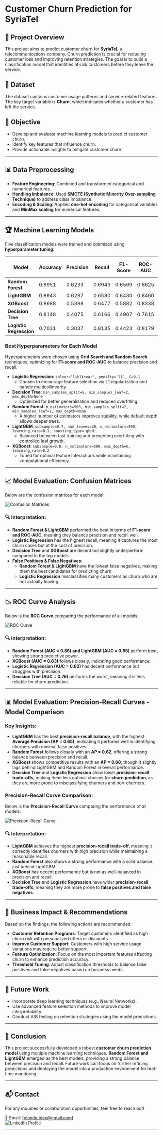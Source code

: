 # Customer Churn Prediction for SyriaTel

## 📌 Project Overview
This project aims to predict customer churn for **SyriaTel**, a telecommunications company. Churn prediction is crucial for reducing customer loss and improving retention strategies. The goal is to build a classification model that identifies at-risk customers before they leave the service.

## 📂 Dataset
The dataset contains customer usage patterns and service-related features. The key target variable is **Churn**, which indicates whether a customer has left the service.

## 🎯 Objective
- Develop and evaluate machine learning models to predict customer churn.
- Identify key features that influence churn.
- Provide actionable insights to mitigate customer churn.

---

## 📊 Data Preprocessing
- **Feature Engineering**: Combined and transformed categorical and numerical features.
- **Handling Imbalance**: Used **SMOTE (Synthetic Minority Over-sampling Technique)** to address class imbalance.
- **Encoding & Scaling**: Applied **one-hot encoding** for categorical variables and **MinMax scaling** for numerical features.

---

## 🏆 Machine Learning Models
Five classification models were trained and optimized using **hyperparameter tuning**:

| Model                   | Accuracy | Precision | Recall | F1-Score | ROC-AUC | Average Precision (AP) |
|-------------------------|----------|------------|--------|----------|---------|------------------------|
| **Random Forest**        | 0.8951   | 0.6233     | 0.6943 | 0.6569   | 0.8625  | **0.62**               |
| **LightGBM**             | 0.8943   | 0.6287     | 0.6580 | 0.6430   | 0.8460  | **0.65**               |
| **XGBoost**              | 0.8688   | 0.5388     | 0.6477 | 0.5882   | 0.8338  | **0.60**               |
| **Decision Tree**        | 0.8148   | 0.4075     | 0.6166 | 0.4907   | 0.7615  | **0.50**               |
| **Logistic Regression**  | 0.7031   | 0.3037     | 0.8135 | 0.4423   | 0.8179  | **0.48**               |

### Best Hyperparameters for Each Model
Hyperparameters were chosen using **Grid Search and Random Search** techniques, optimizing for **F1-score and ROC-AUC** to balance precision and recall.

- **Logistic Regression**: `solver='liblinear', penalty='l1', C=0.1`
  - Chosen to encourage feature selection via L1 regularization and handle multicollinearity.
- **Decision Tree**: `min_samples_split=5, min_samples_leaf=2, max_depth=None`
  - Optimized for better generalization and reduced overfitting.
- **Random Forest**: `n_estimators=500, min_samples_split=2, min_samples_leaf=1, max_depth=None`
  - A higher number of estimators improves stability, while default depth allows deeper trees.
- **LightGBM**: `subsample=0.7, num_leaves=40, n_estimators=500, learning_rate=0.1, boosting_type='gbdt'`
  - Balanced between fast training and preventing overfitting with controlled leaf growth.
- **XGBoost**: `subsample=0.8, n_estimators=500, max_depth=6, learning_rate=0.2`
  - Tuned for optimal feature interactions while maintaining computational efficiency.

---

## 📈 Model Evaluation: Confusion Matrices

Below are the confusion matrices for each model:

![Confusion Matrices](Untitled.png)

### 🔍 Interpretation:
- **Random Forest & LightGBM** performed the best in terms of **F1-score and ROC-AUC**, meaning they balance precision and recall well.
- **Logistic Regression** has the highest recall, meaning it captures the most churn cases but at the cost of precision.
- **Decision Tree** and **XGBoost** are decent but slightly underperform compared to the top models.
- **False Positives & False Negatives**:
  - **Random Forest & LightGBM** have the lowest false negatives, making them the best candidates for predicting churn.
  - **Logistic Regression** misclassifies many customers as churn who are not actually leaving.

---

## 📉 ROC Curve Analysis

Below is the **ROC Curve** comparing the performance of all models:

![ROC Curve](Untitled.png)

### 🔍 Interpretation:
- **Random Forest (AUC = 0.86) and LightGBM (AUC = 0.85)** perform best, showing strong predictive power.
- **XGBoost (AUC = 0.83)** follows closely, indicating good performance.
- **Logistic Regression (AUC = 0.82)** has decent performance but struggles with precision.
- **Decision Tree (AUC = 0.76)** performs the worst, meaning it is less reliable for churn prediction.

---

## 📊 Model Evaluation: Precision-Recall Curves - Model Comparison

### Key Insights:
- **LightGBM** has the best **precision-recall balance**, with the highest **Average Precision (AP = 0.65)**, indicating it performs well in identifying churners with minimal false positives.
- **Random Forest** follows closely with an **AP = 0.62**, offering a strong balance between precision and recall.
- **XGBoost** shows competitive results with an **AP = 0.60**, though it slightly lags behind LightGBM and Random Forest in overall performance.
- **Decision Tree** and **Logistic Regression** show lower **precision-recall trade-offs**, making them less optimal choices for **churn prediction**, as they are more prone to misclassifying churners and non-churners.

### Precision-Recall Curve Comparison:

Below is the **Precision-Recall Curve** comparing the performance of all models.

![Precision-Recall Curve](Untitled.png)

### 🔍 Interpretation:
- **LightGBM** achieves the highest **precision-recall trade-off**, meaning it correctly identifies churners with high precision while maintaining a reasonable recall.
- **Random Forest** also shows a strong performance with a solid balance, just behind LightGBM.
- **XGBoost** has decent performance but is not as well-balanced in precision and recall.
- **Decision Tree** and **Logistic Regression** have wider **precision-recall trade-offs**, meaning they are more prone to **false positives and false negatives**.

---

## 🚀 Business Impact & Recommendations

Based on the findings, the following actions are recommended:
- **Customer Retention Programs**: Target customers identified as high churn risk with personalized offers or discounts.
- **Improve Customer Support**: Customers with high service usage variations may require better support.
- **Feature Optimization**: Focus on the most important features affecting churn to enhance prediction accuracy.
- **Threshold Tuning**: Adjust classification thresholds to balance false positives and false negatives based on business needs.

---

## 🔧 Future Work
- Incorporate deep learning techniques (e.g., Neural Networks).
- Use advanced feature selection methods to improve model interpretability.
- Conduct A/B testing on retention strategies using the model predictions.

---

## 📌 Conclusion
This project successfully developed a robust **customer churn prediction model** using multiple machine learning techniques. **Random Forest and LightGBM** emerged as the best models, providing a strong balance between precision and recall. Future work can focus on further refining predictions and deploying the model into a production environment for real-time monitoring.

---

## 📬 Contact
For any inquiries or collaboration opportunities, feel free to reach out!

📧 Email: [olonde.blex@gmail.com]  
[![LinkedIn Profile](https://th.bing.com/th/id/OIP.EpUtPNFJAX-rfRrKJtYHvgHaD4?rs=1&pid=ImgDetMain)](https://www.linkedin.com/in/blexolonde)

---
